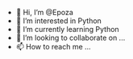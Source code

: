- 👋 Hi, I’m @Epoza
- 👀 I’m interested in Python
- 🌱 I’m currently learning Python
- 💞️ I’m looking to collaborate on ...
- 📫 How to reach me ...

<!---
Epoza/Epoza is a ✨ special ✨ repository because its `README.md` (this file) appears on your GitHub profile.
You can click the Preview link to take a look at your changes.
--->
